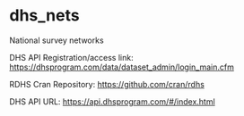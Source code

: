 # dhs_nets
National survey networks

DHS API Registration/access link: https://dhsprogram.com/data/dataset_admin/login_main.cfm

RDHS Cran Repository: https://github.com/cran/rdhs

DHS API URL: https://api.dhsprogram.com/#/index.html

